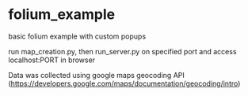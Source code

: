 # folium_example
basic folium example with custom popups

run map_creation.py, then run_server.py on specified port and access localhost:PORT in browser

Data was collected using google maps geocoding API (https://developers.google.com/maps/documentation/geocoding/intro)
